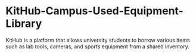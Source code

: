 # KitHub-Campus-Used-Equipment-Library
KitHub is a platform that allows university students to borrow various items such as lab tools, cameras, and sports equipment from a shared inventory. 
